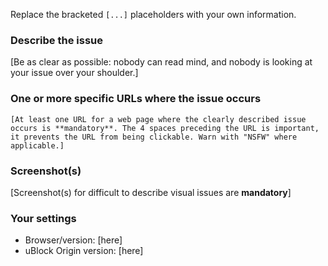 Replace the bracketed `[...]` placeholders with your own information.

### Describe the issue

[Be as clear as possible: nobody can read mind, and nobody is looking at your issue over your shoulder.]

### One or more specific URLs where the issue occurs

    [At least one URL for a web page where the clearly described issue occurs is **mandatory**. The 4 spaces preceding the URL is important, it prevents the URL from being clickable. Warn with "NSFW" where applicable.]

### Screenshot(s)

[Screenshot(s) for difficult to describe visual issues are **mandatory**]

### Your settings

- Browser/version: [here]
- uBlock Origin version: [here]
